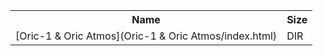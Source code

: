 <table>
<tr><th>Name</th><th>Size</th></tr>
<tr><td>[Oric-1 & Oric Atmos](Oric-1 & Oric Atmos/index.html)</td><td>DIR</td></tr>
</table>
